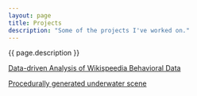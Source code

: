 ```yaml
---
layout: page
title: Projects
description: "Some of the projects I've worked on."
---
```


{{ page.description }}

[Data-driven Analysis of Wikispeedia Behavioral Data](./items/wikispeedia.md)

[Procedurally generated underwater scene](./items/underwater-journey.md)
